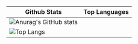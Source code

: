 <!-- ### Hi there 👋 -->

<!--
**yilkalargaw/yilkalargaw** is a ✨ _special_ ✨ repository because its `README.md` (this file) appears on your GitHub profile.

Here are some ideas to get you started:

- 🔭 I’m currently working on ...
- 🌱 I’m currently learning ...
- 👯 I’m looking to collaborate on ...
- 🤔 I’m looking for help with ...
- 💬 Ask me about ...
- 📫 How to reach me: ...
- 😄 Pronouns: ...
- ⚡ Fun fact: ...
-->

| Github Stats | Top Languages |
| --- | --- |
| ![Anurag's GitHub stats](https://github-readme-stats.vercel.app/api?username=yilkalargaw) |
![Top Langs](https://github-readme-stats.vercel.app/api/top-langs/?username=yilkalargaw&langs_count=9) |
